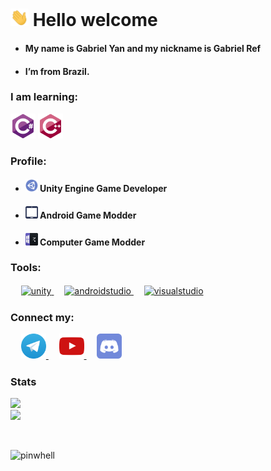 # <img src="https://github.com/GabrielRefr/GabrielRefr/blob/main/res/Hi%20(1).gif" width="29px"> Hello welcome 

- #### My name is Gabriel Yan and my nickname is Gabriel Ref

- #### I’m from Brazil.

### I am learning: 
<img loading="lazy" src="https://github.com/GabrielRefr/GabrielRefr/blob/main/res/csharp-original.svg" width="40" height="40"/> <img loading="lazy" src="https://github.com/GabrielRefr/GabrielRefr/blob/main/res/cplusplus-original.svg" width="40" height="40"/>

### Profile:

- #### <img loading="lazy" src="https://github.com/GabrielRefr/GabrielRefr/blob/main/res/unityeditoricon_103179.svg" width="20" height="20"/>  Unity Engine Game Developer

- #### <img loading="lazy" src="https://github.com/GabrielRefr/GabrielRefr/blob/main/res/mobile_icon-icons.com_58007.svg" width="20" height="20"/>  Android Game Modder

- #### <img loading="lazy" src="https://github.com/GabrielRefr/GabrielRefr/blob/main/res/pc_button_icon_151862.svg" width="20" height="20"/>  Computer Game Modder

### Tools:

<p align="left">    ㅤ  <a href="https://unity.com/" target="_blank" rel="noreferrer"> <img src="https://www.vectorlogo.zone/logos/unity3d/unity3d-icon.svg" alt="unity" width="40" height="40"/> </a>  ㅤ   <a href="https://developer.android.com/studio" target="_blank" rel="noreferrer"> <img src="https://cdn.jsdelivr.net/gh/devicons/devicon/icons/androidstudio/androidstudio-original.svg" alt="androidstudio" width="40" height="40"/> </a>  ㅤ   <a href="https://unity.com/" target="_blank" rel="noreferrer"> <img src="https://cdn.jsdelivr.net/gh/devicons/devicon/icons/visualstudio/visualstudio-plain.svg" alt="visualstudio" width="40" height="40"/> </a>

### Connect my:

<p align="left">    ㅤ  <a href="https://t.me/GabrielYanF" target="_blank" rel="noreferrer"> <img src="https://github.com/GabrielRefr/GabrielRefr/blob/main/res/telegram_logo_icon_168692.svg" alt="telegram" width="40" height="40"/> </a>  ㅤ   <a href="https://www.youtube.com/@RefMod" target="_blank" rel="noreferrer"> <img src="https://github.com/GabrielRefr/GabrielRefr/blob/main/res/Youtube_icon-icons.com_66802.svg" alt="youtube" width="40" height="40"/> </a>  ㅤ   <a href="https://discord.gg/KEjJsWpy" target="_blank" rel="noreferrer"> <img src="https://github.com/GabrielRefr/GabrielRefr/blob/main/res/discord_icon_130958.svg" alt="discord" width="40" height="40"/> </a>
  
### Stats
<p>
<a href="https://github.com/GabrielRefr">
  <img src="https://github-readme-stats.vercel.app/api?username=GabrielRefr&show_icons=true&theme=dark"/>  
</a>
  <br>
<a href="https://github.com/GabrielRefr">
  <img src="https://github-readme-stats-eight-theta.vercel.app/api/top-langs/?username=GabrielRefr&layout=compact&langs_count=8&theme=dark"/>
</a>
</p>

<br>
<p align="left"> <img src="https://komarev.com/ghpvc/?username=GabrielRefr&label=PROFILE%20VIEWS&color=blue&style=plastic" alt="pinwhell" /> </p>

